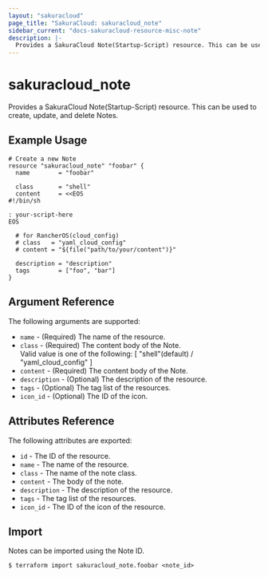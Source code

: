 ```yaml
---
layout: "sakuracloud"
page_title: "SakuraCloud: sakuracloud_note"
sidebar_current: "docs-sakuracloud-resource-misc-note"
description: |-
  Provides a SakuraCloud Note(Startup-Script) resource. This can be used to create, update, and delete Notes.
---
```


# sakuracloud\_note

Provides a SakuraCloud Note(Startup-Script) resource. This can be used to create, update, and delete Notes.

## Example Usage

```hcl
# Create a new Note
resource "sakuracloud_note" "foobar" {
  name        = "foobar"
  
  class       = "shell" 
  content     = <<EOS
#!/bin/sh

: your-script-here
EOS
  
  # for RancherOS(cloud_config)
  # class   = "yaml_cloud_config"
  # content = "${file("path/to/your/content")}"
  
  description = "description"
  tags        = ["foo", "bar"]
}
```

## Argument Reference

The following arguments are supported:

* `name` - (Required) The name of the resource.
* `class` - (Required) The content body of the Note.  
Valid value is one of the following: [ "shell"(default) / "yaml_cloud_config" ]
* `content` - (Required) The content body of the Note.
* `description` - (Optional) The description of the resource.
* `tags` - (Optional) The tag list of the resources.
* `icon_id` - (Optional) The ID of the icon.

## Attributes Reference

The following attributes are exported:

* `id` - The ID of the resource.
* `name` - The name of the resource.
* `class` - The name of the note class.
* `content` - The body of the note. 
* `description` - The description of the resource.
* `tags` - The tag list of the resources.
* `icon_id` - The ID of the icon of the resource.

## Import

Notes can be imported using the Note ID.

```
$ terraform import sakuracloud_note.foobar <note_id>
```

